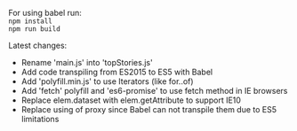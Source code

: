 For using babel run:  
`npm install`   
`npm run build`

Latest changes:   
- Rename 'main.js' into 'topStories.js'   
- Add code transpiling from ES2015 to ES5 with Babel
- Add 'polyfill.min.js' to use Iterators (like for..of)   
- Add 'fetch' polyfill and 'es6-promise' to use fetch method in IE browsers   
- Replace elem.dataset with elem.getAttribute to support IE10  
- Replace using of proxy since Babel can not transpile them due to ES5 limitations
